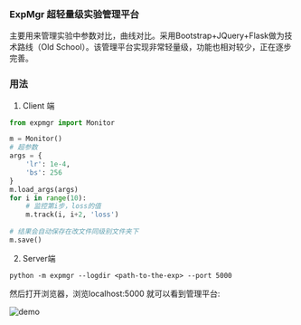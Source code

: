 ### ExpMgr 超轻量级实验管理平台

主要用来管理实验中参数对比，曲线对比。采用Bootstrap+JQuery+Flask做为技术路线（Old School）。该管理平台实现非常轻量级，功能也相对较少，正在逐步完善。

### 用法

1. Client 端

```python
from expmgr import Monitor

m = Monitor()
# 超参数
args = {
    'lr': 1e-4,
    'bs': 256
}
m.load_args(args)
for i in range(10):
    # 监控第i步，loss的值
	m.track(i, i+2, 'loss')
    
# 结果会自动保存在改文件同级别文件夹下
m.save()
```

2. Server端

```python -m expmgr --logdir <path-to-the-exp> --port 5000```

然后打开浏览器，浏览localhost:5000 就可以看到管理平台:

![demo](C:\Users\dyl\Desktop\ExpMgr\release_v1\static\demo.png)